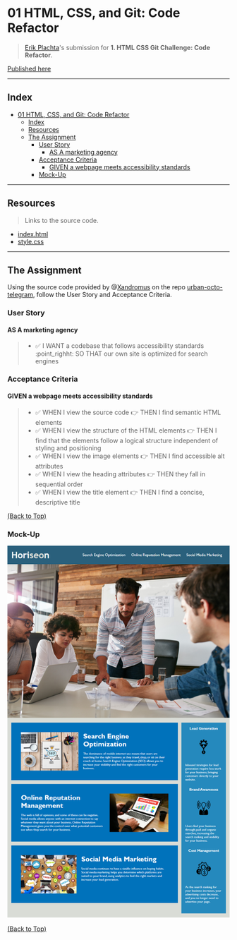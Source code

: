 # 01 HTML, CSS, and Git: Code Refactor

> [Erik Plachta](https://github.com/ErikPlachta)'s submission for **1. HTML CSS Git Challenge: Code Refactor**.

[Published here](https://erikplachta.github.io/C01/)

---
## Index

- [01 HTML, CSS, and Git: Code Refactor](#01-html-css-and-git-code-refactor)
  - [Index](#index)
  - [Resources](#resources)
  - [The Assignment](#the-assignment)
    - [User Story](#user-story)
      - [AS A marketing agency](#as-a-marketing-agency)
    - [Acceptance Criteria](#acceptance-criteria)
      - [GIVEN a webpage meets accessibility standards](#given-a-webpage-meets-accessibility-standards)
    - [Mock-Up](#mock-up)

---

## Resources

> Links to the source code.

- [index.html](index.html)
- [style.css](./assets/css/style.css)

---
## The Assignment

Using the source code provided by @[Xandromus](https://github.com/Xandromus) on the repo [urban-octo-telegram](https://github.com/coding-boot-camp/urban-octo-telegram), follow the User Story and Acceptance Criteria.

### User Story

#### AS A marketing agency

> - :white_check_mark: I WANT a codebase that follows accessibility standards :point_righht: SO THAT our own site is optimized for search engines

### Acceptance Criteria

#### GIVEN a webpage meets accessibility standards
> - :white_check_mark: WHEN I view the source code :point_right: THEN I find semantic HTML elements
> - :white_check_mark: WHEN I view the structure of the HTML elements :point_right: THEN I find that the elements  follow a logical structure independent of styling and positioning
> - :white_check_mark: WHEN I view the image elements :point_right: THEN I find accessible alt attributes
> - :white_check_mark: WHEN I view the heading attributes :point_right: THEN they fall in sequential order
> - :white_check_mark: WHEN I view the title element :point_right: THEN I find a concise, descriptive title

[(Back to Top)](#01-html-css-and-git-code-refactor)

### Mock-Up

![Mock-Up](./assets/images/01-html-css-git-homework-demo.png)

[(Back to Top)](#01-html-css-and-git-code-refactor)